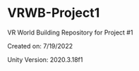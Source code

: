 # VRWB-Project1
VR World Building Repository for Project #1

Created on: 7/19/2022

Unity Version: 2020.3.18f1

